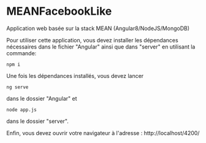 # MEANFacebookLike
Application web basée sur la stack MEAN (Angular8/NodeJS/MongoDB)


Pour utiliser cette application, vous devez installer les dépendances nécessaires dans le fichier "Angular" ainsi que dans "server" en utilisant la commande:

```
npm i
```

Une fois les dépendances installés, vous devez lancer 


```
ng serve
``` 

dans le dossier "Angular" et 


```
node app.js
```


dans le dossier "server".

Enfin, vous devez ouvrir votre navigateur à l'adresse : http://localhost/4200/
